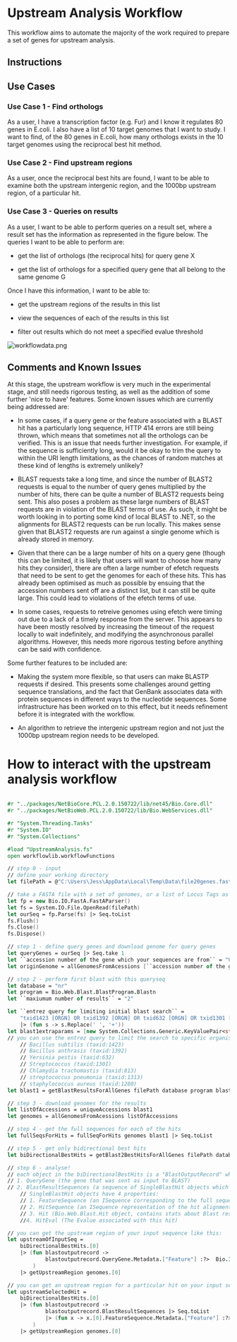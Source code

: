 # Upstream Analysis Workflow 
This workflow aims to automate the majority of the work required to prepare a set of genes for upstream analysis.

## Instructions 


## Use Cases ###
### Use Case 1 - Find orthologs 
As a user, I have a transcription factor (e.g. Fur) and I know it regulates 80 genes in E.coli. I also have a list of 10 target genomes that I want to study. I want to find, of the 80 genes in E.coli, how many orthologs exists in the 10 target genomes using the reciprocal best hit method.

### Use Case 2 - Find upstream regions 
As a user, once the reciprocal best hits are found, I want to be able to examine both the upstream intergenic region, and the 1000bp upstream region, of a particular hit.

### Use Case 3 - Queries on results
As a user, I want to be able to perform queries on a result set, where a result set has the information as represented in the figure below.
The queries I want to be able to perform are:

* get the list of orthologs (the reciprocal hits) for query gene X

* get the list of orthologs for a specified query gene that all belong to the same genome G

Once I have this information, I want to be able to:

* get the upstream regions of the results in this list

* view the sequences of each of the results in this list

* filter out results which do not meet a specified evalue threshold

![workflowdata.png](https://github.com/jessicagrace17/UpstreamAnalysisWorkflow/blob/master/docs/files/img/workflowdata.png)

## Comments and Known Issues
At this stage, the upstream workflow is very much in the experimental stage, and still needs rigorous testing, as well as the addition of some further 'nice to have' features. 
Some known issues which are currently being addressed are:

* In some cases, if a query gene or the feature associated with a BLAST hit has a particularly long sequence, HTTP 414 errors are still being thrown, which means that sometimes not all the orthologs can be verified. This is an issue that needs further investigation. For example, if the sequence is sufficiently long, would it be okay to trim the query to within the URI length limitations, as the chances of random matches at these kind of lengths is extremely unlikely?

* BLAST requests take a long time, and since the number of BLAST2 requests is equal to the number of query genes multiplied by the number of hits, there can be quite a number of BLAST2 requests being sent. This also poses a problem as these large numbers of BLAST requests are in violation of the BLAST terms of use. As such, it might be worth looking in to porting some kind of local BLAST to .NET, so the alignments for BLAST2 requests can be run locally. This makes sense given that BLAST2 requests are run against a single genome which is already stored in memory.

* Given that there can be a large number of hits on a query gene (though this can be limited, it is likely that users will want to choose how many hits they consider), there are often a large number of efetch requests that need to be sent to get the genomes for each of these hits. This has already been optimised as much as possible by ensuing that the accession numbers sent off are a distinct list, but it can still be quite large. This could lead to violations of the efetch terms of use.

* In some cases, requests to retreive genomes using efetch were timing out due to a lack of a timely response from the server. This appears to have been mostly resolved by increasing the timeout of the request locally to wait indefinitely, and modifying the asynchronous parallel algorithms. However, this needs more rigorous testing before anything can be said with confidence.

Some further features to be included are:

* Making the system more flexible, so that users can make BLASTP requests if desired. This presents some challenges around getting sequence translations, and the fact that GenBank associates data with protein sequences in different ways to the nucleotide sequences. Some infrastructure has been worked on to this effect, but it needs refinement before it is integrated with the workflow.

* An algorithm to retrieve the intergenic upstream region and not just the 1000bp upstream region needs to be developed.

# How to interact with the upstream analysis workflow 

```fsharp

#r "../packages/NetBioCore.PCL.2.0.150722/lib/net45/Bio.Core.dll"
#r "../packages/NetBioWeb.PCL.2.0.150722/lib/Bio.WebServices.dll"

#r "System.Threading.Tasks"
#r "System.IO"
#r "System.Collections"

#load "UpstreamAnalysis.fs"
open workflowlib.workflowFunctions

// step 0 - input 
// define your working directory
let filePath = @"C:\Users\Jess\AppData\Local\Temp\Data\file20genes.fasta" // replace this with the path to your own file

// take a FASTA file with a set of genomes, or a list of Locus Tags as input (list of locus not yet implemeted)
let fp = new Bio.IO.FastA.FastAParser()
let fs = System.IO.File.OpenRead(filePath) 
let ourSeq = fp.Parse(fs) |> Seq.toList
fs.Flush()
fs.Close()
fs.Dispose()

// step 1 - define query genes and download genome for query genes
let queryGenes = ourSeq |> Seq.take 1
let ``accession number of the gene which your sequences are from`` = "U00096" // change this to the accession of the genome you are working with
let originGenome = allGenomesFromAcessions [``accession number of the gene which your sequences are from``] 

// step 2 - perform first blast with this queryseq
let database = "nr"
let program = Bio.Web.Blast.BlastProgram.Blastn
let ``maxiumum number of results`` = "2"

let ``entrez query for limiting initial blast search`` = 
    "txid1423 [ORGN] OR txid1392 [ORGN] OR txid632 [ORGN] OR txid1301 [ORGN] OR txid813 [ORGN] OR txid1313 [ORGN] OR txid1280 [ORGN]"
    |> (fun s -> s.Replace(' ', '+'))
let blast1extraparams = [new System.Collections.Generic.KeyValuePair<string, string>("MAX_NUM_SEQ", ``maxiumum number of results``)]
// you can use the entrez query to limit the search to specific organisms, at the moment, this is set to only BLAST against 
    // Bacillus subtilis (taxid:1423)
    // Bacillus anthrasis (taxid:1392)
    // Yersinia pestis (taxid:632)
    // Streptococcus (taxid:1301)
    // Chlamydia trachomastis (taxid:813)
    // streptococcus pneumonia (taxid:1313)
    // staphylococcus aureus (taxid:1280)
let blast1 = getBlastResultsForAllGenes filePath database program blast1extraparams queryGenes

// step 3 - download genomes for the results
let listOfAccessions = uniqueAccessions blast1 
let genomes = allGenomesFromAcessions listOfAccessions

// step 4 - get the full sequences for each of the hits
let fullSeqsForHits = fullSeqForHits genomes blast1 |> Seq.toList 

// step 5 - get only bidirectional best hits
let biDirectionalBestHits = getBlast2BestHitsForAllGenes filePath database program originGenome fullSeqsForHits |> Seq.toList 

// step 6 - analyse!
// each object in the biDirectionalBestHits is a "BlastOutputRecord" which has two properties
// 1. QueryGene (the gene that was sent as input to BLAST) 
// 2. BlastResultSequences (a sequence of SingleBlastHit objects which contains only the bidirectional best hits for the QueryGene) 
    // SingleBlastHit objects have 4 properties:  
    // 1. FeatureSequence (an ISequence corresponding to the full sequence matching the BLAST hit object) 
    // 2. HitSequence (an ISequence representation of the hit alignment sequence returned from BLAST, usually a subsequence of some other feature)
    // 3. Hit (Bio.Web.Blast.Hit object, contains stats about Blast result)
    //4. HitEval (The Evalue associated with this hit)

// you can get the upstream region of your input sequence like this: 
let upstreamOfInputSeq = 
    biDirectionalBestHits.[0]
    |> (fun blastoutputrecord -> 
            blastoutputrecord.QueryGene.Metadata.["Feature"] :?>  Bio.IO.GenBank.FeatureItem
        )
    |> getUpstreamRegion genomes.[0]

// you can get an upstream region for a particular hit on your input sequence like this:
let upstreamSelectedHit = 
    biDirectionalBestHits.[0]
    |> (fun blastoutputrecord -> 
            blastoutputrecord.BlastResultSequences |> Seq.toList
            |> (fun x -> x.[0].FeatureSequence.Metadata.["Feature"] :?>  Bio.IO.GenBank.FeatureItem)
        )
    |> getUpstreamRegion genomes.[0]

```
